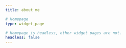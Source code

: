 ```yaml
---
title: about me

# Homepage
type: widget_page

# Homepage is headless, other widget pages are not.
headless: false
---
```

